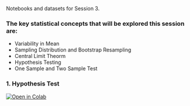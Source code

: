 Notebooks and datasets for Session 3.

### The key statistical concepts that will be explored this session are:

- Variability in Mean
- Sampling Distribution and Bootstrap Resampling
- Central Limit Theorm
- Hypothesis Testing
- One Sample and Two Sample Test

### 1. Hypothesis Test

[![Open in Colab](https://colab.research.google.com/assets/colab-badge.svg)](https://colab.research.google.com/github/manaranjanp/MLCourseV1/blob/main/Session_3/Hypothesis_Test_v1.ipynb)

